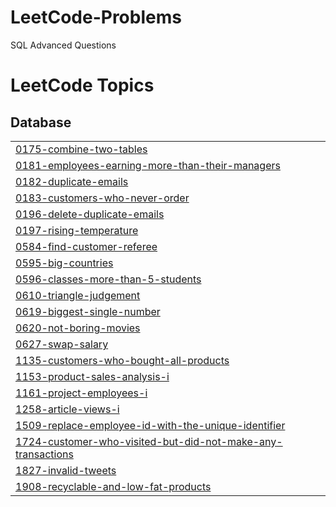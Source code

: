 # LeetCode-Problems
SQL Advanced Questions 

<!---LeetCode Topics Start-->
# LeetCode Topics
## Database
|  |
| ------- |
| [0175-combine-two-tables](https://github.com/pranatim19/LeetCode-Problems/tree/master/0175-combine-two-tables) |
| [0181-employees-earning-more-than-their-managers](https://github.com/pranatim19/LeetCode-Problems/tree/master/0181-employees-earning-more-than-their-managers) |
| [0182-duplicate-emails](https://github.com/pranatim19/LeetCode-Problems/tree/master/0182-duplicate-emails) |
| [0183-customers-who-never-order](https://github.com/pranatim19/LeetCode-Problems/tree/master/0183-customers-who-never-order) |
| [0196-delete-duplicate-emails](https://github.com/pranatim19/LeetCode-Problems/tree/master/0196-delete-duplicate-emails) |
| [0197-rising-temperature](https://github.com/pranatim19/LeetCode-Problems/tree/master/0197-rising-temperature) |
| [0584-find-customer-referee](https://github.com/pranatim19/LeetCode-Problems/tree/master/0584-find-customer-referee) |
| [0595-big-countries](https://github.com/pranatim19/LeetCode-Problems/tree/master/0595-big-countries) |
| [0596-classes-more-than-5-students](https://github.com/pranatim19/LeetCode-Problems/tree/master/0596-classes-more-than-5-students) |
| [0610-triangle-judgement](https://github.com/pranatim19/LeetCode-Problems/tree/master/0610-triangle-judgement) |
| [0619-biggest-single-number](https://github.com/pranatim19/LeetCode-Problems/tree/master/0619-biggest-single-number) |
| [0620-not-boring-movies](https://github.com/pranatim19/LeetCode-Problems/tree/master/0620-not-boring-movies) |
| [0627-swap-salary](https://github.com/pranatim19/LeetCode-Problems/tree/master/0627-swap-salary) |
| [1135-customers-who-bought-all-products](https://github.com/pranatim19/LeetCode-Problems/tree/master/1135-customers-who-bought-all-products) |
| [1153-product-sales-analysis-i](https://github.com/pranatim19/LeetCode-Problems/tree/master/1153-product-sales-analysis-i) |
| [1161-project-employees-i](https://github.com/pranatim19/LeetCode-Problems/tree/master/1161-project-employees-i) |
| [1258-article-views-i](https://github.com/pranatim19/LeetCode-Problems/tree/master/1258-article-views-i) |
| [1509-replace-employee-id-with-the-unique-identifier](https://github.com/pranatim19/LeetCode-Problems/tree/master/1509-replace-employee-id-with-the-unique-identifier) |
| [1724-customer-who-visited-but-did-not-make-any-transactions](https://github.com/pranatim19/LeetCode-Problems/tree/master/1724-customer-who-visited-but-did-not-make-any-transactions) |
| [1827-invalid-tweets](https://github.com/pranatim19/LeetCode-Problems/tree/master/1827-invalid-tweets) |
| [1908-recyclable-and-low-fat-products](https://github.com/pranatim19/LeetCode-Problems/tree/master/1908-recyclable-and-low-fat-products) |
<!---LeetCode Topics End-->